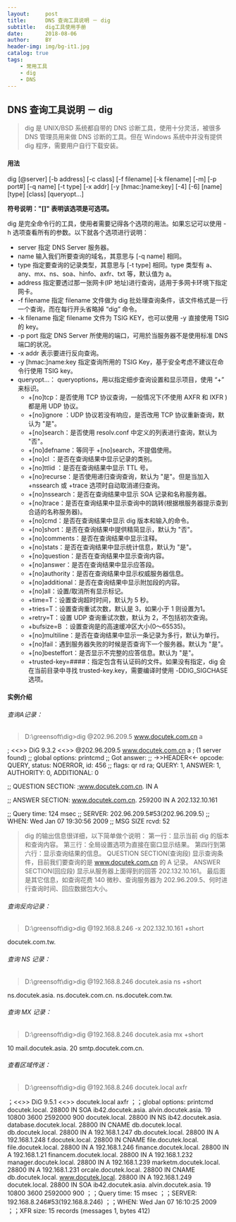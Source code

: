 ```yaml
---
layout:     post
title:      DNS 查询工具说明 － dig
subtitle:   dig工具使用手册
date:       2018-08-06
author:     BY
header-img: img/bg-it1.jpg
catalog: true
tags:
    - 常用工具
    - dig
    - DNS
---
```




## DNS 查询工具说明 － dig
>dig 是 UNIX/BSD 系统都自带的 DNS 诊断工具，使用十分灵活，被很多 DNS 管理员用来做 DNS 诊断的工具。但在 Windows 系统中并没有提供 dig 程序，需要用户自行下载安装。
 

#### 用法
dig [@server] [-b address] [-c class] [-f filename] [-k filename] [-m] [-p port#] [-q name] [-t type] [-x addr] [-y [hmac:]name:key] [-4] [-6] [name] [type] [class] [queryopt...]

**符号说明："[]" 表明该选项是可选项。**

dig 是完全命令行的工具，使用者需要记得各个选项的用法。如果忘记可以使用 -h 选项查看所有的参数。以下就各个选项进行说明：
* server
指定 DNS Server 服务器。
* name
输入我们所要查询的域名，其意思与 [-q name] 相同。
* type
指定要查询的记录类型，其意思与 [-t type] 相同。type 类型有 a、any、mx、ns、soa、hinfo、axfr、txt 等，默认值为 a。
* address
指定要透过那一张网卡(IP 地址)进行查询，适用于多网卡环境下指定网卡。
* -f filename
指定 filename 文件做为 dig 批处理查询条件，该文件格式是一行一个查询，而在每行开头省略掉 “dig” 命令。
* -k filename
指定 filename 文件为 TSIG KEY，也可以使用 -y 直接使用 TSIG 的 key。
* -p port
指定 DNS Server 所使用的端口，可用於当服务器不是使用标准 DNS 端口的状况。
* -x addr
表示要进行反向查询。
* -y [hmac:]name:key
指定查询所用的 TSIG Key，基于安全考虑不建议在命令行使用 TSIG key。
* queryopt...：
queryoptions，用以指定细步查询设置和显示项目，使用 “+” 来标识。
  - +[no]tcp：是否使用 TCP 协议查询，一般情况下(不使用 AXFR 和 IXFR )都是用 UDP 协议。
  - +[no]ignore ：UDP 协议若没有响应，是否改用 TCP 协议重新查询，默认为 "是"。
  - +[no]search：是否使用 resolv.conf 中定义的列表进行查询，默认为 "否"。
  - +[no]defname：等同于 +[no]search，不提倡使用。
  - +[no]cl ：是否在查询结果中显示记录的类别。
  - +[no]ttlid ：是否在查询结果中显示 TTL 号。
  - +[no]recurse：是否使用递归查询查询，默认为 "是"。但是当加入 +nssearch 或 +trace 选项时自动取消递归查询。
  - +[no]nssearch：是否在查询结果中显示 SOA 记录和名称服务器。
  - +[no]trace：是否在查询结果中显示查询中的跳转(根据根服务器提示查到合适的名称服务器)。
  - +[no]cmd：是否在查询结果中显示 dig 版本和输入的命令。
  - +[no]short：是否在查询结果中提供精简显示，默认为 "否"。
  - +[no]comments：是否在查询结果中显示注释。
  - +[no]stats：是否在查询结果中显示统计信息，默认为 "是"。
  - +[no]question：是否在查询结果中显示查询内容。
  - +[no]answer：是否在查询结果中显示应答段。
  - +[no]authority：是否在查询结果中显示权威服务器信息。
  - +[no]additional：是否在查询结果中显示附加段的内容。
  - +[no]all：设置/取消所有显示标记。
  - +time=T：设置查询超时时间，默认为 5 秒。
  - +tries=T：设置查询重试次数，默认是 3，如果小于 1 则设置为1。
  - +retry=T：设置 UDP 查询重试次数，默认为 2，不包括初次查询。
  - +bufsize=B ：设置查询是的高速缓冲区大小(0～65535)。
  - +[no]multiline：是否在查询结果中显示一条记录为多行，默认为单行。
  - +[no]fail：遇到服务器失败的时候是否查询下一个服务器。默认为 "是"。
  - +[no]besteffort：是否显示不完整的应答信息。默认为 "是"。
  - +trusted-key=####：指定包含有认证码的文件。如果没有指定，dig 会在当前目录中寻找 trusted-key.key，需要编译时使用 -DDIG_SIGCHASE 选项。


#### 实例介绍
 
###### 查询A记录：
>D:\greensoft\dig>dig @202.96.209.5 www.docutek.com.cn a

; <<>> DiG 9.3.2 <<>> @202.96.209.5 www.docutek.com.cn a
; (1 server found)
;; global options: printcmd
;; Got answer:
;; ->>HEADER<<- opcode: QUERY, status: NOERROR, id: 456
;; flags: qr rd ra; QUERY: 1, ANSWER: 1, AUTHORITY: 0, ADDITIONAL: 0

;; QUESTION SECTION:
;www.docutek.com.cn. IN A

;; ANSWER SECTION:
www.docutek.com.cn. 259200 IN A 202.132.10.161

;; Query time: 124 msec
;; SERVER: 202.96.209.5#53(202.96.209.5)
;; WHEN: Wed Jan 07 19:30:56 2009
;; MSG SIZE rcvd: 52

>dig 的输出信息很详细，以下简单做个说明：
第一行：显示当前 dig 的版本和查询内容。
第三行：全局设置选项为直接在窗口显示结果。
第四行到第六行：显示查询结果的信息。
QUESTION SECTION(查询段)
显示查询条件，目前我们要查询的是 www.docutek.com.cn 的 A 记录。
ANSWER SECTION(回应段)
显示从服务器上面得到的回答 202.132.10.161。
最后面是其它信息，如查询花费 140 微秒、查询服务器为 202.96.209.5、何时进行查询时间、回应数据包大小。

###### 查询反向记录：
>D:\greensoft\dig>dig @192.168.8.246 -x 202.132.10.161 +short

docutek.com.tw.

 
###### 查询 NS 记录：
>D:\greensoft\dig>dig @192.168.8.246 docutek.asia ns +short

ns.docutek.asia.
ns.docutek.com.cn.
ns.docutek.com.tw.

 
###### 查询 MX 记录：
>D:\greensoft\dig>dig @192.168.8.246 docutek.asia mx +short

10 mail.docutek.asia.
20 smtp.docutek.com.cn.

 
###### 查看区域传送：

>D:\greensoft\dig>dig @192.168.8.246 docutek.local axfr

；<<>> DiG 9.5.1 <<>> docutek.local axfr
；；global options: printcmd
docutek.local. 28800 IN SOA ib42.docutek.asia. alvin.docutek.asia. 19 10800 3600 2592000 900
docutek.local. 28800 IN NS ib42.docutek.asia.
database.docutek.local. 28800 IN CNAME db.docutek.local.
db.docutek.local. 28800 IN A 192.168.1.247
db.docutek.local. 28800 IN A 192.168.1.248
f.docutek.local. 28800 IN CNAME file.docutek.local.
file.docutek.local. 28800 IN A 192.168.1.246
finance.docutek.local. 28800 IN A 192.168.1.21
financem.docutek.local. 28800 IN A 192.168.1.232
manager.docutek.local. 28800 IN A 192.168.1.239
marketm.docutek.local. 28800 IN A 192.168.1.231
orcale.docutek.local. 28800 IN CNAME db.docutek.local.
www.docutek.local. 28800 IN A 192.168.1.249
docutek.local. 28800 IN SOA ib42.docutek.asia. alvin.docutek.asia. 19 10800 3600 2592000 900
；；Query time: 15 msec
；；SERVER: 192.168.8.246#53(192.168.8.246)
；；WHEN: Wed Jan 07 16:10:25 2009
；；XFR size: 15 records (messages 1, bytes 412)